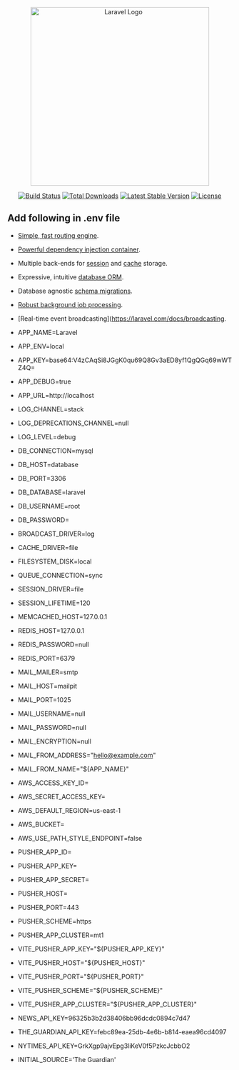 <p align="center"><a href="https://laravel.com" target="_blank"><img src="https://raw.githubusercontent.com/laravel/art/master/logo-lockup/5%20SVG/2%20CMYK/1%20Full%20Color/laravel-logolockup-cmyk-red.svg" width="400" alt="Laravel Logo"></a></p>

<p align="center">
<a href="https://github.com/laravel/framework/actions"><img src="https://github.com/laravel/framework/workflows/tests/badge.svg" alt="Build Status"></a>
<a href="https://packagist.org/packages/laravel/framework"><img src="https://img.shields.io/packagist/dt/laravel/framework" alt="Total Downloads"></a>
<a href="https://packagist.org/packages/laravel/framework"><img src="https://img.shields.io/packagist/v/laravel/framework" alt="Latest Stable Version"></a>
<a href="https://packagist.org/packages/laravel/framework"><img src="https://img.shields.io/packagist/l/laravel/framework" alt="License"></a>
</p>

## Add following in .env file

- [Simple, fast routing engine](https://laravel.com/docs/routing).
- [Powerful dependency injection container](https://laravel.com/docs/container).
- Multiple back-ends for [session](https://laravel.com/docs/session) and [cache](https://laravel.com/docs/cache) storage.
- Expressive, intuitive [database ORM](https://laravel.com/docs/eloquent).
- Database agnostic [schema migrations](https://laravel.com/docs/migrations).
- [Robust background job processing](https://laravel.com/docs/queues).
- [Real-time event broadcasting](https://laravel.com/docs/broadcasting.





- APP_NAME=Laravel
- APP_ENV=local
- APP_KEY=base64:V4zCAqSi8JGgK0qu69Q8Gv3aED8yf1QgQGq69wWTZ4Q=
- APP_DEBUG=true
- APP_URL=http://localhost

- LOG_CHANNEL=stack
- LOG_DEPRECATIONS_CHANNEL=null
- LOG_LEVEL=debug

- DB_CONNECTION=mysql
- DB_HOST=database
- DB_PORT=3306
- DB_DATABASE=laravel
- DB_USERNAME=root
- DB_PASSWORD=

- BROADCAST_DRIVER=log
- CACHE_DRIVER=file
- FILESYSTEM_DISK=local
- QUEUE_CONNECTION=sync
- SESSION_DRIVER=file
- SESSION_LIFETIME=120

- MEMCACHED_HOST=127.0.0.1

- REDIS_HOST=127.0.0.1
- REDIS_PASSWORD=null
- REDIS_PORT=6379

- MAIL_MAILER=smtp
- MAIL_HOST=mailpit
- MAIL_PORT=1025
- MAIL_USERNAME=null
- MAIL_PASSWORD=null
- MAIL_ENCRYPTION=null
- MAIL_FROM_ADDRESS="hello@example.com"
- MAIL_FROM_NAME="${APP_NAME}"

- AWS_ACCESS_KEY_ID=
- AWS_SECRET_ACCESS_KEY=
- AWS_DEFAULT_REGION=us-east-1
- AWS_BUCKET=
- AWS_USE_PATH_STYLE_ENDPOINT=false

- PUSHER_APP_ID=
- PUSHER_APP_KEY=
- PUSHER_APP_SECRET=
- PUSHER_HOST=
- PUSHER_PORT=443
- PUSHER_SCHEME=https
- PUSHER_APP_CLUSTER=mt1

- VITE_PUSHER_APP_KEY="${PUSHER_APP_KEY}"
- VITE_PUSHER_HOST="${PUSHER_HOST}"
- VITE_PUSHER_PORT="${PUSHER_PORT}"
- VITE_PUSHER_SCHEME="${PUSHER_SCHEME}"
- VITE_PUSHER_APP_CLUSTER="${PUSHER_APP_CLUSTER}"

- NEWS_API_KEY=96325b3b2d38406bb96dcdc0894c7d47
- THE_GUARDIAN_API_KEY=febc89ea-25db-4e6b-b814-eaea96cd4097
- NYTIMES_API_KEY=GrkXgp9ajvEpg3liKeV0f5PzkcJcbbO2

- INITIAL_SOURCE='The Guardian'
